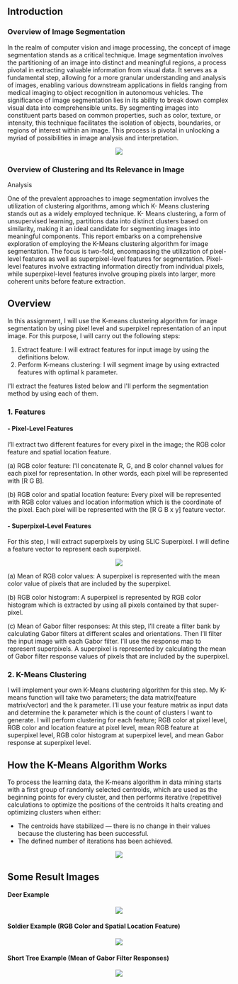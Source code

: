 ## Introduction

### Overview of Image Segmentation
  In the realm of computer vision and image processing, the
concept of image segmentation stands as a critical technique.
Image segmentation involves the partitioning of an image into
distinct and meaningful regions, a process pivotal in extracting
valuable information from visual data. It serves as a fundamental
step, allowing for a more granular understanding and analysis of
images, enabling various downstream applications in fields ranging
from medical imaging to object recognition in autonomous
vehicles.
  The significance of image segmentation lies in its ability to
break down complex visual data into comprehensible units. By
segmenting images into constituent parts based on common
properties, such as color, texture, or intensity, this technique
facilitates the isolation of objects, boundaries, or regions of interest
within an image. This process is pivotal in unlocking a myriad of
possibilities in image analysis and interpretation.

<p align="center"> 
<img src=https://github.com/akifozgur/k-means-clustering-for-image-segmentation/blob/main/img/segmentation.jpg>
</p>

### Overview of Clustering and Its Relevance in Image
Analysis

  One of the prevalent approaches to image segmentation
involves the utilization of clustering algorithms, among which K-
Means clustering stands out as a widely employed technique. K-
Means clustering, a form of unsupervised learning, partitions data
into distinct clusters based on similarity, making it an ideal
candidate for segmenting images into meaningful components.
  This report embarks on a comprehensive exploration of
employing the K-Means clustering algorithm for image
segmentation. The focus is two-fold, encompassing the utilization
of pixel-level features as well as superpixel-level features for
segmentation. Pixel-level features involve extracting information
directly from individual pixels, while superpixel-level features
involve grouping pixels into larger, more coherent units before
feature extraction.

## Overview
In this assignment, I will use the K-means clustering algorithm for image segmentation by using pixel level and superpixel representation of an input image. For this purpose, I will carry out the following steps:
1. Extract feature: I will extract features for input image by using the definitions below.
2. Perform K-means clustering: I will segment image by using extracted features with optimal k parameter.

I'll extract the features listed below and I'll perform the segmentation method by using each of them.

### 1. Features
#### - Pixel-Level Features
I’ll extract two different features for every pixel in the image; the RGB color feature and spatial location feature.

(a) RGB color feature: I'll concatenate R, G, and B color channel values for each pixel for representation. In other words, each pixel will be represented with [R G B].

(b) RGB color and spatial location feature: Every pixel will be represented with RGB color values and location information which is the coordinate of the pixel. Each pixel will be represented with the [R G B x y] feature vector.

####  - Superpixel-Level Features
For this step, I will extract superpixels by using SLIC Superpixel. I will define a feature vector to represent each superpixel.
<p align="center"> 
<img src=https://github.com/akifozgur/k-means-clustering-for-image-segmentation/blob/main/img/superpixel.png>
</p>

(a) Mean of RGB color values: A superpixel is represented with the mean color value of pixels that are included by the superpixel.

(b) RGB color histogram: A superpixel is represented by RGB color histogram which is extracted by using all pixels contained by that super-pixel.

(c) Mean of Gabor filter responses: At this step, I’ll create a filter bank by calculating Gabor filters at different scales and orientations. Then I’ll filter the input image with each Gabor filter. I’ll use the response map to represent superpixels. A superpixel is represented by calculating the mean of Gabor filter response values of pixels that are included by the superpixel.

### 2. K-Means Clustering
I will implement your own K-Means clustering algorithm for this step. My K-means function will take two parameters; the data matrix(feature matrix/vector) and the k parameter. I’ll use your feature matrix as input data and determine the k parameter which is the count of clusters I want to generate.
I will perform clustering for each feature; RGB color at pixel level, RGB color and location feature at pixel level, mean RGB feature at superpixel level, RGB color histogram at superpixel level, and mean Gabor response at superpixel level.

## How the K-Means Algorithm Works

To process the learning data, the K-means algorithm in data mining starts with a first group of randomly selected centroids, which are used as the beginning points for every cluster, and then performs iterative (repetitive) calculations to optimize the positions of the centroids
It halts creating and optimizing clusters when either:
- The centroids have stabilized — there is no change in their values because the clustering has been successful.
- The defined number of iterations has been achieved.
<p align="center"> 
<img src=https://github.com/akifozgur/k-means-clustering-for-image-segmentation/blob/main/img/kmeans.png>
</p>


## Some Result Images

#### Deer Example

<p align="center"> 
<img src=https://github.com/akifozgur/k-means-clustering-for-image-segmentation/blob/main/img/deer.png>
</p>

#### Soldier Example (RGB Color and Spatial Location Feature)

<p align="center"> 
<img src=https://github.com/akifozgur/k-means-clustering-for-image-segmentation/blob/main/img/soldier.png>
</p>

#### Short Tree Example (Mean of Gabor Filter Responses)

<p align="center"> 
<img src=https://github.com/akifozgur/k-means-clustering-for-image-segmentation/blob/main/img/short_tree.png>
</p>
